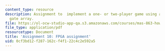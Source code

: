 ```yaml
---
content_type: resource
description: Assignment to  implement a one- or two-player game using a field-programmable
  gate array.
file: https://ol-ocw-studio-app-qa.s3.amazonaws.com/courses/mas-863-how-to-make-almost-anything-fall-2002/0cf3bd12f287162cf4f122c4c2e592a5_assignment10.pdf
file_type: application/pdf
resourcetype: Document
title: 'Assignment 10: FPGA assignment'
uid: 0cf3bd12-f287-162c-f4f1-22c4c2e592a5
---
```

